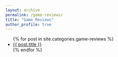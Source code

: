 ```yaml
---
layout: archive
permalink: /game-reviews/
title: "Game Reviews"
author_profile: true
---
```

<ul>
  {% for post in site.categories.game-reviews %}
    <li>
      <a href="{{ post.url }}">{{ post.title }}</a>
    </li>
  {% endfor %}
</ul>